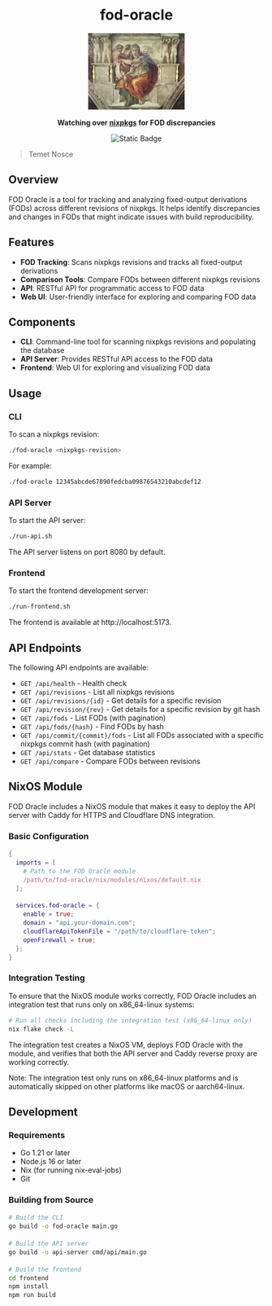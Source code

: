 <div align="center">

# fod-oracle

  <img src="./docs/sibyl.webp" height="150"/>

**Watching over [nixpkgs](https://github.com/NixOS/nixpkgs) for FOD discrepancies**

<p>
<img alt="Static Badge" src="https://img.shields.io/badge/Status-experimental-orange">
</p>

</div>

> Temet Nosce

## Overview

FOD Oracle is a tool for tracking and analyzing fixed-output derivations (FODs) across different revisions of nixpkgs. It helps identify discrepancies and changes in FODs that might indicate issues with build reproducibility.

## Features

- **FOD Tracking**: Scans nixpkgs revisions and tracks all fixed-output derivations
- **Comparison Tools**: Compare FODs between different nixpkgs revisions
- **API**: RESTful API for programmatic access to FOD data
- **Web UI**: User-friendly interface for exploring and comparing FOD data

## Components

- **CLI**: Command-line tool for scanning nixpkgs revisions and populating the database
- **API Server**: Provides RESTful API access to the FOD data
- **Frontend**: Web UI for exploring and visualizing FOD data

## Usage

### CLI

To scan a nixpkgs revision:

```bash
./fod-oracle <nixpkgs-revision>
```

For example:

```bash
./fod-oracle 12345abcde67890fedcba09876543210abcdef12
```

### API Server

To start the API server:

```bash
./run-api.sh
```

The API server listens on port 8080 by default.

### Frontend

To start the frontend development server:

```bash
./run-frontend.sh
```

The frontend is available at http://localhost:5173.

## API Endpoints

The following API endpoints are available:

- `GET /api/health` - Health check
- `GET /api/revisions` - List all nixpkgs revisions
- `GET /api/revisions/{id}` - Get details for a specific revision
- `GET /api/revision/{rev}` - Get details for a specific revision by git hash
- `GET /api/fods` - List FODs (with pagination)
- `GET /api/fods/{hash}` - Find FODs by hash
- `GET /api/commit/{commit}/fods` - List all FODs associated with a specific nixpkgs commit hash (with pagination)
- `GET /api/stats` - Get database statistics
- `GET /api/compare` - Compare FODs between revisions

## NixOS Module

FOD Oracle includes a NixOS module that makes it easy to deploy the API server with Caddy for HTTPS and Cloudflare DNS integration.

### Basic Configuration

```nix
{
  imports = [ 
    # Path to the FOD Oracle module
    /path/to/fod-oracle/nix/modules/nixos/default.nix 
  ];

  services.fod-oracle = {
    enable = true;
    domain = "api.your-domain.com";
    cloudflareApiTokenFile = "/path/to/cloudflare-token";
    openFirewall = true;
  };
}
```

### Integration Testing

To ensure that the NixOS module works correctly, FOD Oracle includes an integration test that runs only on x86_64-linux systems:

```bash
# Run all checks including the integration test (x86_64-linux only)
nix flake check -L
```

The integration test creates a NixOS VM, deploys FOD Oracle with the module, and verifies that both the API server and Caddy reverse proxy are working correctly.

Note: The integration test only runs on x86_64-linux platforms and is automatically skipped on other platforms like macOS or aarch64-linux.

## Development

### Requirements

- Go 1.21 or later
- Node.js 16 or later
- Nix (for running nix-eval-jobs)
- Git

### Building from Source

```bash
# Build the CLI
go build -o fod-oracle main.go

# Build the API server
go build -o api-server cmd/api/main.go

# Build the frontend
cd frontend
npm install
npm run build
```
